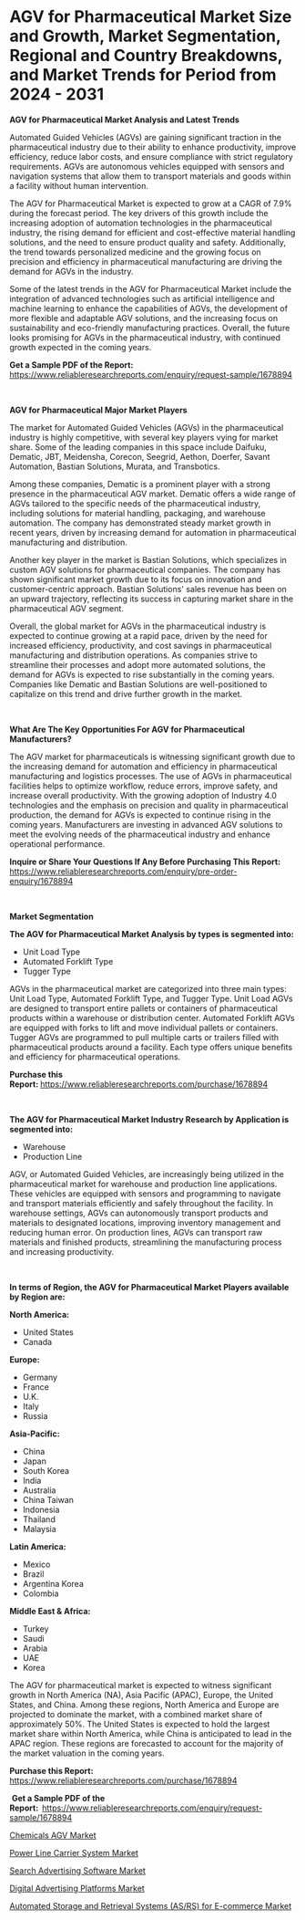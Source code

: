 <p><h1>AGV for Pharmaceutical Market Size and Growth, Market Segmentation, Regional and Country Breakdowns, and Market Trends for Period from 2024 -  2031</h1></p><p><strong>AGV for Pharmaceutical Market Analysis and Latest Trends</strong></p>
<p><p>Automated Guided Vehicles (AGVs) are gaining significant traction in the pharmaceutical industry due to their ability to enhance productivity, improve efficiency, reduce labor costs, and ensure compliance with strict regulatory requirements. AGVs are autonomous vehicles equipped with sensors and navigation systems that allow them to transport materials and goods within a facility without human intervention.</p><p>The AGV for Pharmaceutical Market is expected to grow at a CAGR of 7.9% during the forecast period. The key drivers of this growth include the increasing adoption of automation technologies in the pharmaceutical industry, the rising demand for efficient and cost-effective material handling solutions, and the need to ensure product quality and safety. Additionally, the trend towards personalized medicine and the growing focus on precision and efficiency in pharmaceutical manufacturing are driving the demand for AGVs in the industry.</p><p>Some of the latest trends in the AGV for Pharmaceutical Market include the integration of advanced technologies such as artificial intelligence and machine learning to enhance the capabilities of AGVs, the development of more flexible and adaptable AGV solutions, and the increasing focus on sustainability and eco-friendly manufacturing practices. Overall, the future looks promising for AGVs in the pharmaceutical industry, with continued growth expected in the coming years.</p></p>
<p><strong>Get a Sample PDF of the Report:&nbsp;</strong> <a href="https://www.reliableresearchreports.com/enquiry/request-sample/1678894">https://www.reliableresearchreports.com/enquiry/request-sample/1678894</a></p>
<p>&nbsp;</p>
<p><strong>AGV for Pharmaceutical Major Market Players</strong></p>
<p><p>The market for Automated Guided Vehicles (AGVs) in the pharmaceutical industry is highly competitive, with several key players vying for market share. Some of the leading companies in this space include Daifuku, Dematic, JBT, Meidensha, Corecon, Seegrid, Aethon, Doerfer, Savant Automation, Bastian Solutions, Murata, and Transbotics.</p><p>Among these companies, Dematic is a prominent player with a strong presence in the pharmaceutical AGV market. Dematic offers a wide range of AGVs tailored to the specific needs of the pharmaceutical industry, including solutions for material handling, packaging, and warehouse automation. The company has demonstrated steady market growth in recent years, driven by increasing demand for automation in pharmaceutical manufacturing and distribution.</p><p>Another key player in the market is Bastian Solutions, which specializes in custom AGV solutions for pharmaceutical companies. The company has shown significant market growth due to its focus on innovation and customer-centric approach. Bastian Solutions' sales revenue has been on an upward trajectory, reflecting its success in capturing market share in the pharmaceutical AGV segment.</p><p>Overall, the global market for AGVs in the pharmaceutical industry is expected to continue growing at a rapid pace, driven by the need for increased efficiency, productivity, and cost savings in pharmaceutical manufacturing and distribution operations. As companies strive to streamline their processes and adopt more automated solutions, the demand for AGVs is expected to rise substantially in the coming years. Companies like Dematic and Bastian Solutions are well-positioned to capitalize on this trend and drive further growth in the market.</p></p>
<p>&nbsp;</p>
<p><strong>What Are The Key Opportunities For AGV for Pharmaceutical Manufacturers?</strong></p>
<p><p>The AGV market for pharmaceuticals is witnessing significant growth due to the increasing demand for automation and efficiency in pharmaceutical manufacturing and logistics processes. The use of AGVs in pharmaceutical facilities helps to optimize workflow, reduce errors, improve safety, and increase overall productivity. With the growing adoption of Industry 4.0 technologies and the emphasis on precision and quality in pharmaceutical production, the demand for AGVs is expected to continue rising in the coming years. Manufacturers are investing in advanced AGV solutions to meet the evolving needs of the pharmaceutical industry and enhance operational performance.</p></p>
<p><strong>Inquire or Share Your Questions If Any Before Purchasing This Report:</strong> <a href="https://www.reliableresearchreports.com/enquiry/pre-order-enquiry/1678894">https://www.reliableresearchreports.com/enquiry/pre-order-enquiry/1678894</a></p>
<p>&nbsp;</p>
<p><strong>Market Segmentation</strong></p>
<p><strong>The AGV for Pharmaceutical Market Analysis by types is segmented into:</strong></p>
<p><ul><li>Unit Load Type</li><li>Automated Forklift Type</li><li>Tugger Type</li></ul></p>
<p><p>AGVs in the pharmaceutical market are categorized into three main types: Unit Load Type, Automated Forklift Type, and Tugger Type. Unit Load AGVs are designed to transport entire pallets or containers of pharmaceutical products within a warehouse or distribution center. Automated Forklift AGVs are equipped with forks to lift and move individual pallets or containers. Tugger AGVs are programmed to pull multiple carts or trailers filled with pharmaceutical products around a facility. Each type offers unique benefits and efficiency for pharmaceutical operations.</p></p>
<p><strong>Purchase this Report:&nbsp;</strong><a href="https://www.reliableresearchreports.com/purchase/1678894">https://www.reliableresearchreports.com/purchase/1678894</a></p>
<p>&nbsp;</p>
<p><strong>The AGV for Pharmaceutical Market Industry Research by Application is segmented into:</strong></p>
<p><ul><li>Warehouse</li><li>Production Line</li></ul></p>
<p><p>AGV, or Automated Guided Vehicles, are increasingly being utilized in the pharmaceutical market for warehouse and production line applications. These vehicles are equipped with sensors and programming to navigate and transport materials efficiently and safely throughout the facility. In warehouse settings, AGVs can autonomously transport products and materials to designated locations, improving inventory management and reducing human error. On production lines, AGVs can transport raw materials and finished products, streamlining the manufacturing process and increasing productivity.</p></p>
<p>&nbsp;</p>
<p><strong>In terms of Region, the AGV for Pharmaceutical Market Players available by Region are:</strong></p>
<p>
    <p> <strong> North America: </strong>
        <ul>
            <li>United States</li>
            <li>Canada</li>
        </ul>
        </p> 
    <p> <strong> Europe: </strong>
        <ul>
            <li>Germany</li>
            <li>France</li>
            <li>U.K.</li>
            <li>Italy</li>
            <li>Russia</li>
        </ul>
        </p> 
    <p> <strong> Asia-Pacific: </strong>
        <ul>
            <li>China</li>
            <li>Japan</li>
            <li>South Korea</li>
            <li>India</li>
            <li>Australia</li>
            <li>China Taiwan</li>
            <li>Indonesia</li>
            <li>Thailand</li>
            <li>Malaysia</li>
        </ul>
        </p> 
    <p> <strong> Latin America: </strong>
        <ul>
            <li>Mexico</li>
            <li>Brazil</li>
            <li>Argentina Korea</li>
            <li>Colombia</li>
        </ul>
        </p> 
    <p> <strong> Middle East & Africa: </strong>
        <ul>
            <li>Turkey</li>
            <li>Saudi</li>
            <li>Arabia</li>
            <li>UAE</li>
            <li>Korea</li>
        </ul>
    </p>
    </p>
<p><p>The AGV for pharmaceutical market is expected to witness significant growth in North America (NA), Asia Pacific (APAC), Europe, the United States, and China. Among these regions, North America and Europe are projected to dominate the market, with a combined market share of approximately 50%. The United States is expected to hold the largest market share within North America, while China is anticipated to lead in the APAC region. These regions are forecasted to account for the majority of the market valuation in the coming years.</p></p>
<p><strong>Purchase this Report: </strong><a href="https://www.reliableresearchreports.com/purchase/1678894">https://www.reliableresearchreports.com/purchase/1678894</a></p>
<p>&nbsp;<strong>Get a Sample PDF of the Report:&nbsp;&nbsp;</strong><a href="https://www.reliableresearchreports.com/enquiry/request-sample/1678894">https://www.reliableresearchreports.com/enquiry/request-sample/1678894</a></p>
<p><strong></strong></p>
<p><p><a href="https://github.com/eeaveuhhh/Market-Research-Report-List-1/blob/main/chemicals-agv-market.md">Chemicals AGV Market</a></p><p><a href="https://medium.com/@karleelakin435/power-line-carrier-system-market-size-and-market-trends-complete-industry-overview-2024-to-2031-722eaba4e0a7">Power Line Carrier System Market</a></p><p><a href="https://medium.com/@karleelakin435/search-advertising-software-market-comprehensive-assessment-by-type-application-and-geography-53f40a14660e">Search Advertising Software Market</a></p><p><a href="https://medium.com/@karleelakin435/digital-advertising-platforms-market-size-reveals-the-best-marketing-channels-in-global-industry-482b4b9ac046">Digital Advertising Platforms Market</a></p><p><a href="https://github.com/khayangel/Market-Research-Report-List-2/blob/main/automated-storage-and-retrieval-systems-asrs-for-e-commerce-market.md">Automated Storage and Retrieval Systems (AS/RS) for E-commerce Market</a></p></p>